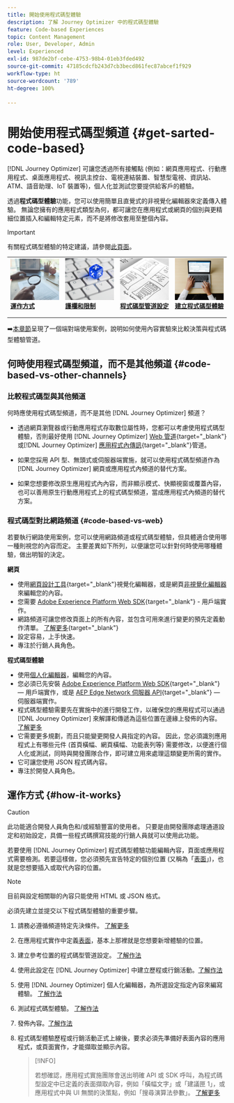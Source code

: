 ```yaml
---
title: 開始使用程式碼型體驗
description: 了解 Journey Optimizer 中的程式碼型體驗
feature: Code-based Experiences
topic: Content Management
role: User, Developer, Admin
level: Experienced
exl-id: 987de2bf-cebe-4753-98b4-01eb3fded492
source-git-commit: 47185cdcfb243d7cb3becd861fec87abcef1f929
workflow-type: ht
source-wordcount: '789'
ht-degree: 100%

---
```


# 開始使用程式碼型頻道 {#get-sarted-code-based}

[!DNL Journey Optimizer] 可讓您透過所有接觸點 (例如：網頁應用程式、行動應用程式、桌面應用程式、視訊主控台、電視連結裝置、智慧型電視、資訊站、ATM、語音助理、IoT 裝置等)，個人化並測試您要提供給客戶的體驗。

透過&#x200B;**程式碼型體驗**&#x200B;功能，您可以使用簡單且直覺式的非視覺化編輯器來定義傳入體驗。 無論您擁有的應用程式類型為何，都可讓您在應用程式或網頁的個別與更精細位置插入和編輯特定元素，而不是將修改套用至整個內容。

<!--[!DNL Journey Optimizer] allows you to compose and deliver content on any inbound device in a developer-focused workflow. You can leverage all the personalization capabilities, and preview what will be published. The content can be static (images, text, JSON, HTML) or dynamic (offers, decisions, recommendations). You can also insert custom content actions in your omni-channel journeys.-->

>[!IMPORTANT]
>
>有關程式碼型體驗的特定建議，請參閱[此頁面](code-based-prerequisites.md)。


<!--Discover the detailed steps to create a code-based campaign in this video.-->

<table style="table-layout:fixed"><tr style="border: 0;">
<td>
<a href="#how-it-works">
<img alt="銷售機會" src="../assets/do-not-localize/privacy-audit.jpeg">
</a>
<div><a href="#how-it-works"><strong>運作方式</strong>
</div>
<p>
</td>
<td>
<a href="code-based-prerequisites.md">
<img alt="驗證" src="../assets/do-not-localize/web-prerequisites.jpg">
</a>
<div>
<a href="code-based-prerequisites.md"><strong>護欄和限制</strong></a>
</div>
<p>
</td>
<td>
<a href="code-based-configuration.md">
<img alt="驗證" src="../assets/do-not-localize/web-design.jpg">
</a>
<div>
<a href="code-based-implementation-samples.md"><strong>程式碼型管道設定</strong></a>
</div>
<p>
</td>
<td>
<a href="create-code-based.md#create-code-based-campaign">
<img alt="不頻繁" src="../assets/do-not-localize/web-create.jpg">
</a>
<div>
<a href="create-code-based.md#create-code-based-campaign"><strong>建立程式碼型體驗</strong></a>
</div>
<p></td>
</tr></table>

<!--[Learn how to create a code-based campaign in this video](#video)-->

➡️[本章節](../experience-decisioning/experience-decisioning-uc.md)呈現了一個端對端使用案例，說明如何使用內容實驗來比較決策與程式碼型體驗管道。

## 何時使用程式碼型頻道，而不是其他頻道 {#code-based-vs-other-channels}

### 比較程式碼型與其他頻道

何時應使用程式碼型頻道，而不是其他 [!DNL Journey Optimizer] 頻道？

* 透過網頁瀏覽器或行動應用程式存取數位屬性時，您都可以考慮使用程式碼型體驗，否則最好使用 [!DNL Journey Optimizer] [Web 管道](../web/get-started-web.md){target="_blank"}或[!DNL Journey Optimizer] [應用程式內傳訊](../in-app/get-started-in-app.md){target="_blank"}管道。

<!--* You can use the code-based channel as an alternative to the [!DNL Journey Optimizer] web channel if your website cannot be loaded into the [web designer](../web/web-visual-editor.md){target="_blank"} visual editor or if you cannot use the [browser extension](../web/web-prerequisites.md#visual-authoring-prerequisites){target="_blank"} that powers visual authoring for web channel.-->

* 如果您採用 API 型、無頭式或伺服器端實施，就可以使用程式碼型頻道作為 [!DNL Journey Optimizer] 網頁或應用程式內頻道的替代方案。

* 如果您想要修改原生應用程式內內容，而非顯示模式、快顯視窗或覆蓋內容，也可以善用原生行動應用程式上的程式碼型頻道，當成應用程式內頻道的替代方案。

### 程式碼型對比網路頻道 {#code-based-vs-web}

若要執行網路使用案例，您可以使用網路頻道或程式碼型體驗，但具體適合使用哪一種則視您的內容而定。 主要差異如下所列，以便讓您可以針對何時使用哪種體驗，做出明智的決定。

**網頁**

* 使用[網頁設計工具](../web/web-visual-editor.md){target="_blank"}視覺化編輯器，或是網頁[非視覺化編輯器](../web/web-non-visual-editor.md)來編輯您的內容。
* 您需要 [Adobe Experience Platform Web SDK](https://experienceleague.adobe.com/docs/platform-learn/implement-web-sdk/overview.html?lang=zh-Hant){target="_blank"} - 用戶端實作。
  <!--* You need the [Adobe Experience Cloud Visual Editing Helper](https://chrome.google.com/webstore/detail/adobe-experience-cloud-vi/kgmjjkfjacffaebgpkpcllakjifppnca){target="_blank"} extension installed on your web browser. [Learn more](../web/web-prerequisites.md){target="_blank"}-->
* 網路頻道可讓您修改頁面上的所有內容，並包含可用來進行變更的預先定義動作清單。 [了解更多](../web/web-visual-editor.md){target="_blank"}
* 設定容易，上手快速。
* 專注於行銷人員角色。

**程式碼型體驗**

* 使用[個人化編輯器](create-code-based.md#edit-code)，編輯您的內容。
* 您必須已先安裝 [Adobe Experience Platform Web SDK](https://experienceleague.adobe.com/docs/platform-learn/implement-web-sdk/overview.html?lang=zh-Hant){target="_blank"} — 用戶端實作，或是 [AEP Edge Network 伺服器 API](https://experienceleague.adobe.com/docs/experience-platform/edge-network-server-api/data-collection/interactive-data-collection.html?lang=zh-Hant){target="_blank"} — 伺服器端實作。
* 程式碼型體驗需要先在實施中的進行開發工作，以確保您的應用程式可以通過 [!DNL Journey Optimizer] 來解譯和傳遞為這些位置在邊緣上發佈的內容。[了解更多](code-based-surface.md)
* 它需要更多規劃，而且只能變更開發人員指定的內容。 因此，您必須識別應用程式上有哪些元件 (首頁橫幅、網頁橫幅、功能表列等) 需要修改，以便進行個人化或測試，同時與開發團隊合作，即可建立用來處理這類變更所需的實作。
* 它可讓您使用 JSON 程式碼內容。
* 專注於開發人員角色。

## 運作方式 {#how-it-works}

>[!CAUTION]
>
>此功能適合開發人員角色和/或經驗豐富的使用者。 只要是由開發團隊處理通道設定和初始設定，具備一些程式碼撰寫技能的行銷人員就可以使用此功能。

若要使用 [!DNL Journey Optimizer] 程式碼型體驗功能編輯內容，頁面或應用程式需要檢測。若要這樣做，您必須預先宣告特定的個別位置 (又稱為「[表面](code-based-surface.md)」)，也就是您想要插入或取代內容的位置。

>[!NOTE]
>
>目前與設定相關聯的內容只能使用 HTML 或 JSON 格式。

必須先建立並提交以下程式碼型體驗的重要步驟。

1. 請務必遵循頻道特定先決條件。 [了解更多](code-based-prerequisites.md)

1. 在應用程式實作中定義[表面](code-based-surface.md#surface-definition)，基本上那裡就是您想要新增體驗的位置。

1. 建立參考位置的程式碼型管道設定。 [了解作法](code-based-configuration.md#create-code-based-configuration)

1. 使用此設定在 [!DNL Journey Optimizer] 中建立歷程或行銷活動。[了解作法](create-code-based.md#create-code-based-campaign)

1. 使用 [!DNL Journey Optimizer] 個人化編輯器，為所選設定指定內容來編寫體驗。 [了解作法](create-code-based.md#edit-code)

1. 測試程式碼型體驗。 [了解作法](test-code-based.md)

1. 發佈內容。[了解作法](publish-code-based.md)

1. 程式碼型體驗歷程或行銷活動正式上線後，要求必須先準備好表面內容的應用程式，或頁面實作，才能擷取並顯示內容。

   >[!INFO]
   >
   >若想確認，應用程式實施團隊會送出明確 API 或 SDK 呼叫，為程式碼型設定中已定義的表面擷取內容，例如「橫幅文字」或「建議匣 1」，或應用程式中與 UI 無關的決策點，例如「搜尋演算法參數」。 <!--In this case, the implementation team is responsible for rendering or otherwise interpreting and acting on the returned content.--> [了解更多](code-based-implementation-samples.md)

